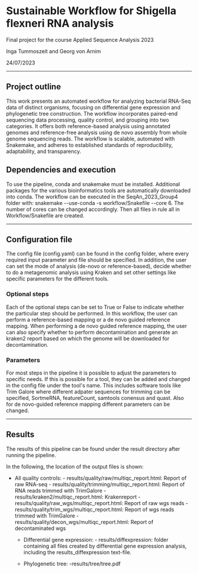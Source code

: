 # Sustainable Workflow for Shigella flexneri RNA analysis
Final project for the course Applied Sequence Analysis 2023

Inga Tummoszeit and Georg von Arnim

24/07/2023

------------
## Project outline
This work presents an automated workflow for analyzing bacterial RNA-Seq data of distinct organisms, focusing on differential gene expression and phylogenetic tree construction. The workflow incorporates paired-end sequencing data processing, quality control, and grouping into two categories. It offers both reference-based analysis using annotated genomes and reference-free analysis using de novo assembly from whole genome sequencing reads. The workflow is scalable, automated with Snakemake, and adheres to established standards of reproducibility, adaptability, and transparency.
## Dependencies and execution
To use the pipeline, conda and snakemake must be installed. Additional packages for the various bioinformatics tools are automatically downloaded into conda. 
The workflow can be executed in the SeqAn_2023_Group4 folder with: snakemake --use-conda -s workflow/Snakefile --core 6. The number of cores can be changed accordingly. Then all files in rule all in Workflow/Snakefile are created.

-----------------------------------
## Configuration file
The config file (config.yaml) can be found in the config folder, where every required input parameter and file should be specified. 
In addition, the user can set the mode of analysis (de-novo or reference-based), decide whether to do a metagenomic analysis using Kraken and set other settings like specific parameters for the different tools.
### Optional steps
Each of the optional steps can be set to True or False to indicate whether the particular step should be performed. In this workflow, the user can perform a reference-based mapping or a de novo guided reference mapping. When performing a de novo guided reference mapping, the user can also specify whether to perform decontamination and generate an kraken2 report based on which the genome will be downloaded for decontamination.
### Parameters
For most steps in the pipeline it is possible to adjust the parameters to specific needs. If this is possible for a tool, they can be added and changed in the config file under the tool's name. This includes software tools like Trim Galore where different adpater sequences for trimming can be specified, SortmeRNA, featureCount, samtools conensus and quast. Also for de novo-guided reference mapping different parameters can be changed.

------------
## Results
The results of this pipeline can be found under the result directory after running the pipeline. 

In the following, the location of the output files is shown:
  - All quality controls:
                  - results/quality/raw/multiqc\_report.html: Report of raw RNA-seq                                                 - results/quality/trimming/multiqc\_report.html: Report of RNA reads trimmed with TrimGalore
                  - results/kraken2/multiqc\_report.html: Krakenreport
                  - results/quality/raw\_wgs/multiqc\_report.html: Report of raw wgs reads
                  - results/quality/trim\_wgs/multiqc\_report.html: Report of wgs reads trimmed with TrimGalore
                  - results/quality/decon\_wgs/multiqc\_report.html: Report of decontaminated wgs
    
    - Differential gene expression:
                  - results/diffexpression: folder containing all files created by differential gene expression analysis, including the results_diffexpression text-file.
      
    - Phylogenetic tree:
                  -results/tree/tree.pdf
